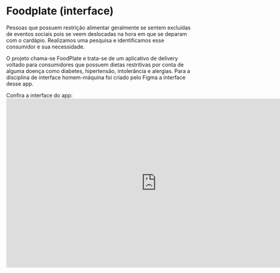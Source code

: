 # Foodplate (interface)
Pessoas que possuem restrição alimentar geralmente se sentem excluídas de eventos sociais pois se veem deslocadas na hora em que se deparam com o cardápio. Realizamos uma pesquisa e identificamos esse consumidor e sua necessidade.

O projeto chama-se FoodPlate e trata-se de um aplicativo de delivery voltado para consumidores que possuem dietas restritivas por conta de alguma doença como diabetes, hipertensão, intolerância e alergias. Para a disciplina de interface homem-máquina foi criado pelo Figma a interface desse app.

Confira a interface do app: <iframe style="border: 1px solid rgba(0, 0, 0, 0.1);" width="800" height="450" src="https://www.figma.com/embed?embed_host=share&url=https%3A%2F%2Fwww.figma.com%2Fproto%2FMFJZg9FJUDPJOQj0DpXT6r%2FInFood---FoodPlate%3Fnode-id%3D201-81%26scaling%3Dscale-down%26page-id%3D0%253A1%26starting-point-node-id%3D201%253A81%26show-proto-sidebar%3D1%26mode%3Ddesign" allowfullscreen></iframe>
